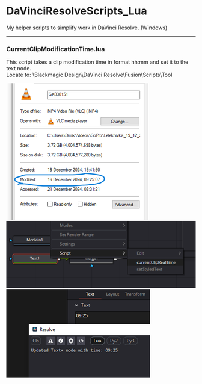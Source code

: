 # DaVinciResolveScripts_Lua
My helper scripts to simplify work in DaVinci Resolve. (Windows)  

___
### CurrentClipModificationTime.lua

This script takes a clip modification time in format hh:mm and set it to the text node.  
Locate to: \Blackmagic Design\DaVinci Resolve\Fusion\Scripts\Tool

![Alt Text](ccmt_3.png)
![Alt Text](ccmt_1.png)
![Alt Text](ccmt_2.png)
